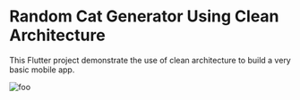 # Random Cat Generator Using Clean Architecture

This Flutter project demonstrate the use of clean architecture to build a very basic mobile app.

![foo](https://user-images.githubusercontent.com/26605247/76627604-3418cf00-6533-11ea-9dc6-8eb74fcd9aa5.gif)


